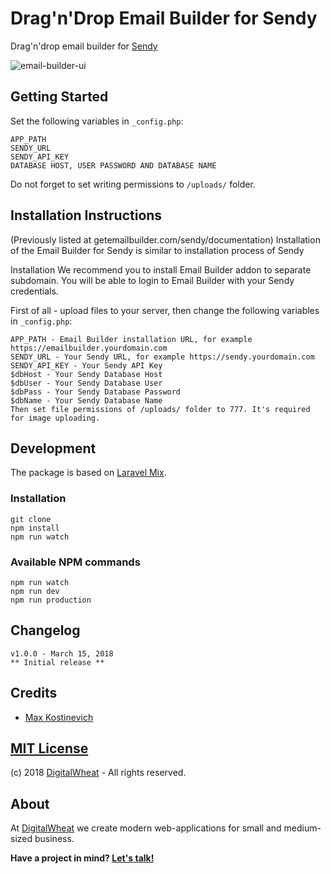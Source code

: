 # Drag'n'Drop Email Builder for Sendy

Drag'n'drop email builder for [Sendy](https://sendy.co)

![email-builder-ui](https://user-images.githubusercontent.com/10295466/37458623-a03b9c4c-2856-11e8-9061-c8e126937729.png)

## Getting Started
Set the following variables in ```_config.php```: 
```
APP_PATH
SENDY_URL
SENDY_API_KEY
DATABASE HOST, USER PASSWORD AND DATABASE NAME 
```
Do not forget to set writing permissions to ```/uploads/``` folder.


## Installation Instructions
(Previously listed at getemailbuilder.com/sendy/documentation)
Installation of the Email Builder for Sendy is similar to installation process of Sendy

Installation
We recommend you to install Email Builder addon to separate subdomain. You will be able to login to Email Builder with your Sendy credentials.

First of all - upload files to your server, then change the following variables in ```_config.php```:
```
APP_PATH - Email Builder installation URL, for example https://emailbuilder.yourdomain.com
SENDY_URL - Your Sendy URL, for example https://sendy.yourdomain.com
SENDY_API_KEY - Your Sendy API Key
$dbHost - Your Sendy Database Host
$dbUser - Your Sendy Database User
$dbPass - Your Sendy Database Password
$dbName - Your Sendy Database Name
Then set file permissions of /uploads/ folder to 777. It's required for image uploading.
```

## Development
The package is based on [Laravel Mix](https://github.com/JeffreyWay/laravel-mix).
### Installation
```
git clone
npm install
npm run watch
```
### Available NPM commands
```
npm run watch
npm run dev
npm run production
```

## Changelog
```
v1.0.0 - March 15, 2018
** Initial release **
```

## Credits
- [Max Kostinevich](https://maxkostinevich.com)

## [MIT License](https://opensource.org/licenses/MIT)
(c) 2018  [DigitalWheat](https://digitalwheat.com) - All rights reserved.

## About
At [DigitalWheat](https://digitalwheat.com) we create modern web-applications for small and medium-sized business. 

**Have a project in mind? [Let's talk!](https://digitalwheat.com/get-quote)**
